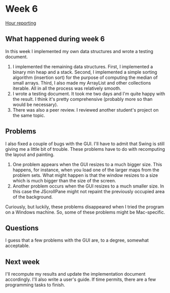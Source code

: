 # Week 6

[Hour reporting](Hour_reporting.md)

## What happened during week 6

In this week I implemented my own data structures and wrote a testing document.

1. I implemented the remaining data structures. First, I implemented a binary min heap and a stack. Second, I implemented a simple sorting algorithm (insertion sort) for the purpose of computing the median of small arrays. Third, I also made my ArrayList and other collections iterable. All in all the process was relatively smooth.
2. I wrote a testing document. It took me two days and I'm quite happy with the result. I think it's pretty comprehensive (probably more so than would be necessary).
3. There was also a peer review. I reviewed another student's project on the same topic.

## Problems

I also fixed a couple of bugs with the GUI. I'll have to admit that Swing is still giving me a little bit of trouble. These problems have to do with recomputing the layout and painting.

1. One problem appears when the GUI resizes to a much bigger size. This happens, for instance, when you load one of the larger maps from the problem sets. What might happen is that the window resizes to a size which is much bigger than the size of the screen.
2. Another problem occurs when the GUI resizes to a much smaller size. In this case the JScrollPane might not repaint the previously occupied area of the background.

Curiously, but luckily, these problems disappeared when I tried the program on a Windows machine. So, some of these problems might be Mac-specific.

## Questions

I guess that a few problems with the GUI are, to a degree, somewhat acceptable.

## Next week

I'll recompute my results and update the implementation document accordingly. I'll also write a user's guide. If time permits, there are a few programming tasks to finish.
